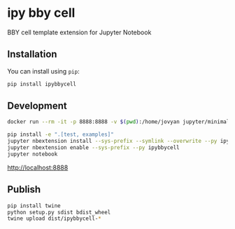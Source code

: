 # ipy bby cell

BBY cell template extension for Jupyter Notebook

## Installation

You can install using `pip`:

```bash
pip install ipybbycell
```

## Development

```bash
docker run --rm -it -p 8888:8888 -v $(pwd):/home/jovyan jupyter/minimal-notebook bash
```

```bash
pip install -e ".[test, examples]"
jupyter nbextension install --sys-prefix --symlink --overwrite --py ipybbycell
jupyter nbextension enable --sys-prefix --py ipybbycell
jupyter notebook
```

[http://localhost:8888](http://localhost:8888)

## Publish

```bash
pip install twine
python setup.py sdist bdist_wheel
twine upload dist/ipybbycell-*
```
